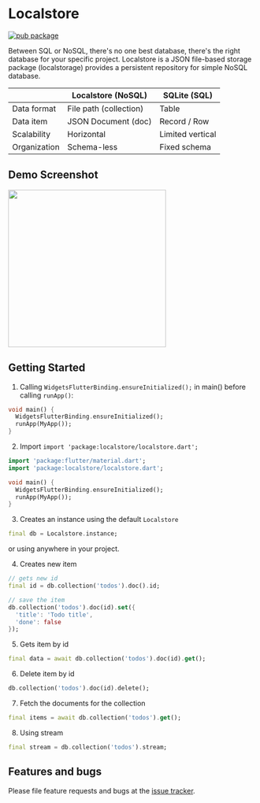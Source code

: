 # Localstore
[![pub package](https://img.shields.io/pub/v/localstore.svg)](https://pub.dartlang.org/packages/localstore)

Between SQL or NoSQL, there's no one best database, there's the right database for your specific project. Localstore is a JSON file-based storage package (localstorage) provides a persistent repository for simple NoSQL database.

| | Localstore (NoSQL) | SQLite (SQL) |
|-| -------------------| ------------ |
| Data format | File path (collection) | Table |
| Data item | JSON Document (doc) | Record / Row |
| Scalability |	Horizontal | Limited vertical |
| Organization | Schema-less | Fixed schema |

## Demo Screenshot

<img src="https://user-images.githubusercontent.com/6267856/112655041-94e72100-8e82-11eb-8d9f-673f0f2e1b80.gif" width="320" />

## Getting Started

1. Calling `WidgetsFlutterBinding.ensureInitialized();` in main() before calling `runApp()`:

```dart
void main() {
  WidgetsFlutterBinding.ensureInitialized();
  runApp(MyApp());
}
```

2. Import `import 'package:localstore/localstore.dart';`

```dart
import 'package:flutter/material.dart';
import 'package:localstore/localstore.dart';

void main() {
  WidgetsFlutterBinding.ensureInitialized();
  runApp(MyApp());
}
```

3. Creates an instance using the default `Localstore`

```dart
final db = Localstore.instance;
```
or using anywhere in your project.

4. Creates new item

```dart
// gets new id
final id = db.collection('todos').doc().id;

// save the item
db.collection('todos').doc(id).set({
  'title': 'Todo title',
  'done': false
});
```

5. Gets item by id

```dart
final data = await db.collection('todos').doc(id).get();
```

6. Delete item by id

```dart
db.collection('todos').doc(id).delete();
```

7. Fetch the documents for the collection
```dart
final items = await db.collection('todos').get();
```

8. Using stream
```dart
final stream = db.collection('todos').stream;
```

## Features and bugs

Please file feature requests and bugs at the [issue tracker][tracker].

[tracker]: https://github.com/chuyentt/localstore/issues